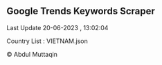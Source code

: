 

## Google Trends Keywords Scraper 
 
Last Update 20-06-2023 , 13:02:04

Country List :
VIETNAM.json



© Abdul Muttaqin 
